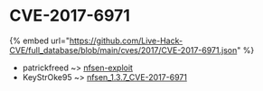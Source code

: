 # CVE-2017-6971
{% embed url="https://github.com/Live-Hack-CVE/full_database/blob/main/cves/2017/CVE-2017-6971.json" %}

* patrickfreed ~> [nfsen-exploit](https://www.alice-snow.ru/2017/database/cve-2017-6971/nfsen-exploit-patrickfreed)
* KeyStrOke95 ~> [nfsen_1.3.7_CVE-2017-6971](https://www.alice-snow.ru/2017/database/cve-2017-6971/nfsen_1.3.7_cve-2017-6971-keystroke95)